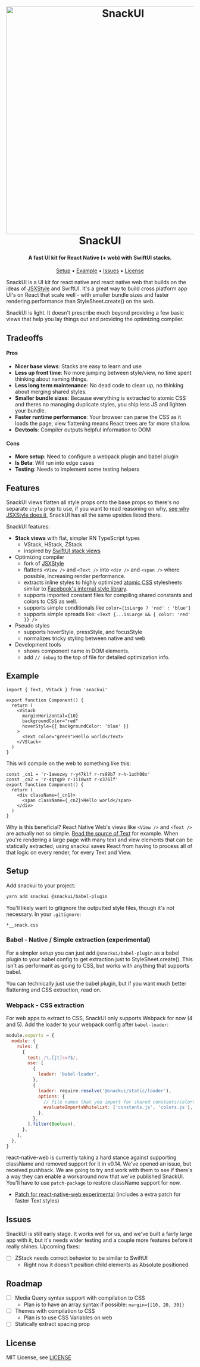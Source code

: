 <h1 align="center">
  <img margin="auto" width="612px" src="https://raw.githubusercontent.com/natew/snackui/master/snackui.jpg" alt="SnackUI">
  <br>
  SnackUI
  <br>
</h1>

<h4 align="center">A fast UI kit for React Native (+ web) with SwiftUI stacks.</h4>

<p align="center">
  <a href="#setup">Setup</a> •
  <a href="#example">Example</a> •
  <a href="#issues">Issues</a> •
  <a href="#license">License</a>
</p>

SnackUI is a UI kit for react native and react native web that builds on the ideas of [JSXStyle](https://github.com/jsxstyle/jsxstyle) and SwiftUI. It's a great way to build cross platform app UI's on React that scale well - with smaller bundle sizes and faster rendering performance than StyleSheet.create() on the web.

SnackUI is light. It doesn't prescribe much beyond providing a few basic views that help you lay things out and providing the optimizing compiler.

## Tradeoffs

#### Pros

- **Nicer base views**: Stacks are easy to learn and use
- **Less up front time**: No more jumping between style/view, no time spent thinking about naming things.
- **Less long term maintenance**: No dead code to clean up, no thinking about merging shared styles.
- **Smaller bundle sizes**: Because everything is extracted to atomic CSS and theres no managing duplicate styles, you ship less JS and lighten your bundle.
- **Faster runtime performance**: Your browser can parse the CSS as it loads the page, view flattening means React trees are far more shallow.
- **Devtools**: Compiler outputs helpful information to DOM

#### Cons

- **More setup**: Need to configure a webpack plugin and babel plugin
- **Is Beta**: Will run into edge cases
- **Testing**: Needs to implement some testing helpers

## Features

SnackUI views flatten all style props onto the base props so there's no separate `style` prop to use, if you want to read reasoning on why, [see why JSXStyle does it](https://github.com/jsxstyle/jsxstyle#why-write-styles-inline-with-jsxstyle), SnackUI has all the same upsides listed there.

SnackUI features:

- **Stack views** with flat, simpler RN TypeScript types
  - VStack, HStack, ZStack
  - inspired by [SwiftUI stack views](https://learnappmaking.com/stacks-vstack-hstack-swiftui-how-to/)
- Optimizing compiler
  - fork of [JSXStyle](https://github.com/jsxstyle/jsxstyle)
  - flattens `<View />` and `<Text />` into `<div />` and `<span />` where possible, increasing render performance.
  - extracts inline styles to highly optimized [atomic CSS](https://css-tricks.com/lets-define-exactly-atomic-css/) stylesheets similar to [Facebook's internal style library](https://twitter.com/Daniel15/status/1160980442041896961).
  - supports imported constant files for compiling shared constants and colors to CSS as well.
  - supports simple conditionals like `color={isLarge ? 'red' : 'blue'}`
  - supports simple spreads like: `<Text {...isLarge && { color: 'red' }} />`
- Pseudo styles
  - supports hoverStyle, pressStyle, and focusStyle
  - normalizes tricky styling between native and web
- Development tools
  - shows component name in DOM elements.
  - add `// debug` to the top of file for detailed optimization info.

## Example

```tsx
import { Text, VStack } from 'snackui'

export function Component() {
  return (
    <VStack
      marginHorizontal={10}
      backgroundColor="red"
      hoverStyle={{ backgroundColor: 'blue' }}
    >
      <Text color="green">Hello world</Text>
    </VStack>
  )
}
```

This will compile on the web to something like this:

```tsx
const _cn1 = 'r-1awozwy r-y47klf r-rs99b7 r-h-1udh08x'
const _cn2 = 'r-4qtqp9 r-1i10wst r-x376lf'
export function Component() {
  return (
    <div className={_cn1}>
      <span className={_cn2}>Hello world</span>
    </div>
  )
}
```

Why is this beneficial? React Native Web's views like `<View />` and `<Text />` are actually not so simple. [Read the source of Text](https://github.com/necolas/react-native-web/blob/master/packages/react-native-web/src/exports/Text/index.js) for example. When you're rendering a large page with many text and view elements that can be statically extracted, using snackui saves React from having to process all of that logic on every render, for every Text and View.

## Setup

Add snackui to your project:

```bash
yarn add snackui @snackui/babel-plugin
```

You'll likely want to gitignore the outputted style files, though it's not necessary. In your `.gitignore`:

```
*__snack.css
```

### Babel - Native / Simple extraction (experimental)

For a simpler setup you can just add `@snackui/babel-plugin` as a babel plugin to your babel config to get extraction just to StyleSheet.create(). This isn't as performant as going to CSS, but works with anything that supports babel.

You can technically just use the babel plugin, but if you want much better flattening and CSS extraction, read on.

### Webpack - CSS extraction

For web apps to extract to CSS, SnackUI only supports Webpack for now (4 and 5). Add the loader to your webpack config after `babel-loader`:

```js
module.exports = {
  module: {
    rules: [
      {
        test: /\.[jt]sx?$/,
        use: [
          {
            loader: 'babel-loader',
          },
          {
            loader: require.resolve('@snackui/static/loader'),
            options: {
              // file names that you import for shared constants/colors extraction
              evaluateImportsWhitelist: ['constants.js', 'colors.js'],
            },
          },
        ].filter(Boolean),
      },
    ],
  },
}
```

react-native-web is currently taking a hard stance against supporting className and removed support for it in v0.14. We've opened an issue, but received pushback. We are going to try and work with them to see if there's a way they can enable a workaround now that we've published SnackUI. You'll have to use `patch-package` to restore className support for now.

- [Patch for react-native-web experimental](docs/react-native-web+0.0.0-466063b7e.patch) (includes a extra patch for faster Text styles)

## Issues

SnackUI is still early stage. It works well for us, and we've built a fairly large app with it, but it's needs wider testing and a couple more features before it really shines. Upcoming fixes:

- [ ] ZStack needs correct behavior to be similar to SwiftUI
  - Right now it doesn't position child elements as Absolute positioned

## Roadmap

- [ ] Media Query syntax support with compilation to CSS
  - Plan is to have an array syntax if possible: `margin={[10, 20, 30]}`
- [ ] Themes with compilation to CSS
  - Plan is to use CSS Variables on web
- [ ] Statically extract spacing prop

## License

MIT License, see [LICENSE](https://github.com/natew/snackui/blob/master/LICENSE)

